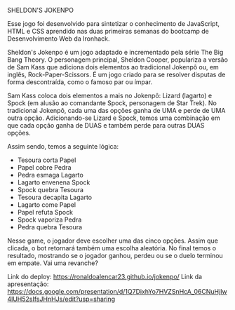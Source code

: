 SHELDON'S JOKENPO

Esse jogo foi desenvolvido para sintetizar o conhecimento de JavaScript, HTML e CSS
aprendido nas duas primeiras semanas do bootcamp de Desenvolvimento Web da Ironhack.

Sheldon's Jokenpo é um jogo adaptado e incrementado pela série The Big Bang Theory.
O personagem principal, Sheldon Cooper, populariza a versão de Sam Kass que adiciona
dois elementos ao tradicional Jokenpô ou, em inglês, Rock-Paper-Scissors. É um jogo
criado para se resolver disputas de forma descontraída, como o famoso par ou ímpar.

Sam Kass coloca dois elementos a mais no Jokenpô: Lizard (lagarto) e Spock (em alusão ao
comandante Spock, personagem de Star Trek). No tradicional Jokenpô, cada uma das opções
ganha de UMA e perde de UMA outra opção. Adicionando-se Lizard e Spock, temos uma
combinação em que cada opção ganha de DUAS e também perde para outras DUAS opções.

Assim sendo, temos a seguinte lógica:

- Tesoura corta Papel
- Papel cobre Pedra
- Pedra esmaga Lagarto
- Lagarto envenena Spock
- Spock quebra Tesoura
- Tesoura decapita Lagarto
- Lagarto come Papel
- Papel refuta Spock
- Spock vaporiza Pedra
- Pedra quebra Tesoura

Nesse game, o jogador deve escolher uma das cinco opções. Assim que clicada, o bot
retornará também uma escolha aleatória. No final temos o resultado, mostrando se o jogador
ganhou, perdeu ou se o duelo terminou em empate. Vai uma revanche?

Link do deploy: https://ronaldoalencar23.github.io/jokenpo/
Link da apresentação: https://docs.google.com/presentation/d/1Q7DixhYo7HVZSnHcA_06CNuHjIw4lUH52sIfsJHnHJs/edit?usp=sharing

